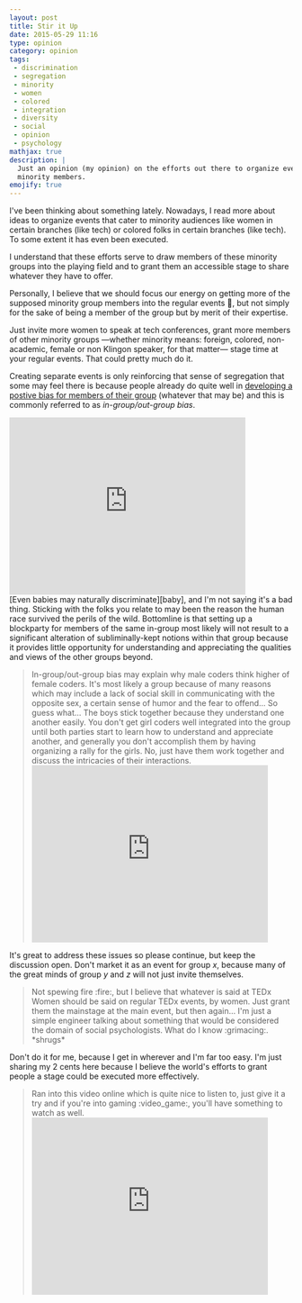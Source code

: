 ```yaml
---
layout: post
title: Stir it Up
date: 2015-05-29 11:16
type: opinion
category: opinion
tags:
 - discrimination
 - segregation
 - minority
 - women
 - colored
 - integration
 - diversity
 - social
 - opinion
 - psychology
mathjax: true
description: |
  Just an opinion (my opinion) on the efforts out there to organize events for
  minority members.
emojify: true
---
```

I've been thinking about something lately. Nowadays, I read more about ideas to
organize events that cater to minority audiences like women in certain branches
(like tech) or colored folks in certain branches (like tech). To some extent it
has even been executed.

I understand that these efforts serve to draw members of these minority groups
into the playing field and to grant them an accessible stage to share whatever
they have to offer.

Personally, I believe that we should focus our energy on getting more of
the supposed minority group members into the regular events
:ticket:, but not simply for the sake of being a member of the
group but by merit of their expertise.

Just invite more women to speak at tech conferences, grant more members of
other minority groups &mdash;whether minority means: foreign, colored, non-academic,
female or non Klingon speaker, for that matter&mdash; stage time at your regular
events. That could pretty much do it.

Creating separate events is only reinforcing that sense of segregation that
some may feel there is because people already do quite well in [developing a
postive bias for members of their group][race] (whatever that may be) and this
is commonly referred to as _in-group/out-group bias_.
<div class="element video">
  <iframe width="420" height="315" src="https://www.youtube.com/embed/6QGNxRGgBwM" frameborder="0" allowfullscreen></iframe>
</div>
[Even babies may naturally discriminate][baby], and I'm not saying it's a bad
thing. Sticking with the folks you relate to may been the reason the human
race survived the perils of the wild. Bottomline is that setting up a
blockparty for members of the same in-group most likely will not result to a
significant alteration of subliminally-kept notions within that group because
it provides little opportunity for understanding and appreciating the qualities
and views of the other groups beyond.

<blockquote>
In-group/out-group bias may explain why male coders think higher of female
coders. It's most likely a group because of many reasons which may include a
lack of social skill in communicating with the opposite sex, a certain sense of
humor and the fear to offend... So guess what... The boys stick together
because they understand one another easily. You don't get girl coders well
integrated into the group until both parties start to learn how to understand
and appreciate another, and generally you don't accomplish them by having
organizing a rally for the girls. No, just have them work together and discuss
the intricacies of their interactions.
<div class="element video">
  <iframe width="420" height="315" src="https://www.youtube.com/embed/ga4Zr7P25o0" frameborder="0" allowfullscreen></iframe>
</div>
</blockquote>

It's great to address these issues so please continue, but keep the discussion
open. Don't market it as an event for group $x$, because many of the great
minds of group $y$ and $z$ will not just invite themselves.

<blockquote>
Not spewing fire :fire:, but I believe that whatever is said
at TEDx Women should be said on regular TEDx events, by women. Just grant them
the mainstage at the main event, but then again... I'm just a simple engineer
talking about something that would be considered the domain of social
psychologists. What do I know :grimacing:. *shrugs*
</blockquote>

Don't do it for me, because I get in wherever and I'm far too easy. I'm just
sharing my 2 cents here because I believe the world's efforts to grant people a
stage could be executed more effectively.

<blockquote>
Ran into this video online which is quite nice to listen to, just give it a
try and if you're into gaming :video_game:, you'll have
something to watch as well.
<div class="element video">
  <iframe width="420" height="315" src="https://www.youtube.com/embed/9RZ13rgCcww" frameborder="0" allowfullscreen></iframe>
</div>
</blockquote>

[race]: http://www.slate.com/articles/double_x/the_kids/2014/03/teaching_tolerance_how_white_parents_should_talk_to_their_kids_about_race.html
[baby]: http://www.newsweek.com/even-babies-discriminate-nurtureshock-excerpt-79233
